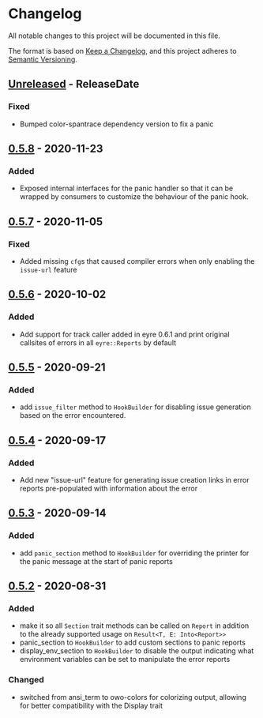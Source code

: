 # Changelog
All notable changes to this project will be documented in this file.

The format is based on [Keep a Changelog](https://keepachangelog.com/en/1.0.0/),
and this project adheres to [Semantic Versioning](https://semver.org/spec/v2.0.0.html).

<!-- next-header -->

## [Unreleased] - ReleaseDate
### Fixed
- Bumped color-spantrace dependency version to fix a panic

## [0.5.8] - 2020-11-23
### Added
- Exposed internal interfaces for the panic handler so that it can be wrapped
  by consumers to customize the behaviour of the panic hook.

## [0.5.7] - 2020-11-05
### Fixed
- Added missing `cfg`s that caused compiler errors when only enabling the
  `issue-url` feature

## [0.5.6] - 2020-10-02
### Added
- Add support for track caller added in eyre 0.6.1 and print original
  callsites of errors in all `eyre::Reports` by default

## [0.5.5] - 2020-09-21
### Added
- add `issue_filter` method to `HookBuilder` for disabling issue generation
  based on the error encountered.

## [0.5.4] - 2020-09-17
### Added
- Add new "issue-url" feature for generating issue creation links in error
  reports pre-populated with information about the error

## [0.5.3] - 2020-09-14
### Added
- add `panic_section` method to `HookBuilder` for overriding the printer for
  the panic message at the start of panic reports

## [0.5.2] - 2020-08-31
### Added
- make it so all `Section` trait methods can be called on `Report` in
  addition to the already supported usage on `Result<T, E: Into<Report>>`
- panic_section to `HookBuilder` to add custom sections to panic reports
- display_env_section to `HookBuilder` to disable the output indicating what
  environment variables can be set to manipulate the error reports
### Changed
- switched from ansi_term to owo-colors for colorizing output, allowing for
  better compatibility with the Display trait

<!-- next-url -->
[Unreleased]: https://github.com/yaahc/color-eyre/compare/v0.5.8...HEAD
[0.5.8]: https://github.com/yaahc/color-eyre/compare/v0.5.7...v0.5.8
[0.5.7]: https://github.com/yaahc/color-eyre/compare/v0.5.6...v0.5.7
[0.5.6]: https://github.com/yaahc/color-eyre/compare/v0.5.5...v0.5.6
[0.5.5]: https://github.com/yaahc/color-eyre/compare/v0.5.4...v0.5.5
[0.5.4]: https://github.com/yaahc/color-eyre/compare/v0.5.3...v0.5.4
[0.5.3]: https://github.com/yaahc/color-eyre/compare/v0.5.2...v0.5.3
[0.5.2]: https://github.com/yaahc/color-eyre/releases/tag/v0.5.2
